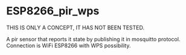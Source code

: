 # ESP8266_pir_wps
THIS IS ONLY A CONCEPT, IT HAS NOT BEEN TESTED.

A pir sensor that reports it state by publishing it in mosquitto protocol. Connection is WiFi ESP8266 with WPS possibility.
